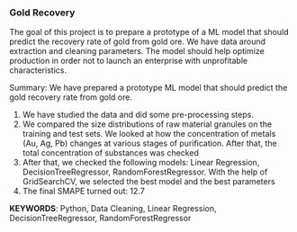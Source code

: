 ### Gold Recovery

The goal of this project is to prepare a prototype of a ML model that should predict the recovery rate of gold from gold ore. We have data around extraction and cleaning parameters. The model should help optimize production in order not to launch an enterprise with unprofitable characteristics.

Summary: 
We have prepared a prototype ML model that should predict the gold recovery rate from gold ore.
1. We have studied the data and did some pre-processing steps.
2. We compared the size distributions of raw material granules on the training and test sets. We looked at how the concentration of metals (Au, Ag, Pb) changes at various stages of purification. After that, the total concentration of substances was checked
3. After that, we checked the following models: Linear Regression, DecisionTreeRegressor, RandomForestRegressor. With the help of GridSearchCV, we selected the best model and the best parameters
4. The final SMAPE turned out: 12.7

**KEYWORDS**: Python, Data Cleaning, Linear Regression, DecisionTreeRegressor, RandomForestRegressor
